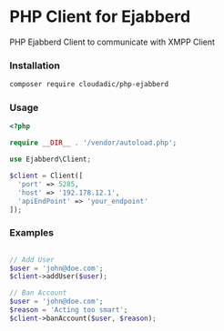 # PHP Client for Ejabberd
PHP Ejabberd Client to communicate with XMPP Client


### Installation
```bash
composer require cloudadic/php-ejabberd
```

### Usage
```php
<?php

require __DIR__ . '/vendor/autoload.php';

use Ejabberd\Client;

$client = Client([
  'port' => 5285,
  'host' => '192.178.12.1',
  'apiEndPoint' => 'your_endpoint'
]);


```

### Examples
```php

// Add User
$user = 'john@doe.com';
$client->addUser($user);

// Ban Account
$user = 'john@doe.com';
$reason = 'Acting too smart';
$client->banAccount($user, $reason);
```

